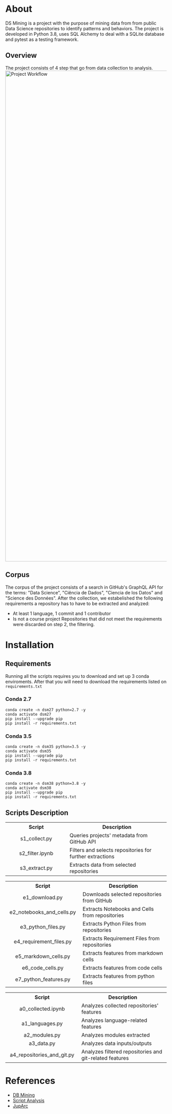 # About
DS Mining is a project with the purpose of mining data from from public Data Science repositories to identify patterns and behaviors. The project is developed in Python 3.8, uses SQL Alchemy to deal with a SQLite database and pytest as a testing framework.

## Overview
The project consists of 4 step that go from data collection to analysis.
<img width="1534" alt="Project Workflow" src="https://user-images.githubusercontent.com/50959073/229359623-53e50159-19c9-41eb-a9bc-9aad06c04745.png">

## Corpus
The corpus of the project consists of a search in GitHub's GraphQL API for the terms: "Data Science", "Ciência de Dados", "Ciencia de los Datos" and "Science des Données". After the collection, we estabelished the following requirements a repository has to have to be extracted and analyzed:
- At least 1 language, 1 commit and 1 contributor
- Is not a course project
Repositories that did not meet the requirements were discarded on step 2, the filtering.


# Installation
## Requirements
Running all the scripts requires you to download and set up 3 conda enviroments. 
After that you will need to download the requirements listed on ```requirements.txt```


### Conda 2.7
```
conda create -n dsm27 python=2.7 -y
conda activate dsm27
pip install --upgrade pip
pip install -r requirements.txt
```

### Conda 3.5
```
conda create -n dsm35 python=3.5 -y
conda activate dsm35
pip install --upgrade pip
pip install -r requirements.txt
```

### Conda 3.8
```
conda create -n dsm38 python=3.8 -y
conda activate dsm38
pip install --upgrade pip
pip install -r requirements.txt
```

## Scripts Description

<p align="center">
  <table>
    <tr>
      <th width="230px" style="text-align:center">Script</th>
      <th width="450px" style="text-align:center">Description</th>
    </tr>
    <tr>
      <td align="center">s1_collect.py</td>
      <td>Queries projects' metadata from GitHub API</td>
    </tr>
    <tr>
      <td align="center">s2_filter.ipynb</td>
      <td>Filters and selects repositories for further extractions</td>
    </tr>
    <tr>
      <td align="center">s3_extract.py</td>
      <td>Extracts data from selected repositories</td>
    </tr>
  </table>



  <table>
    <tr>
      <th width="230px" style="text-align:center">Script</th>
      <th width="450px" style="text-align:center">Description</th>
    </tr>
    <tr>
      <td align="center">e1_download.py</td>
      <td>Downloads selected repositories from GitHub</td>
    </tr>
    <tr>
      <td align="center">e2_notebooks_and_cells.py</td>
      <td>Extracts Notebooks and Cells from repositories</td>
    </tr>
    <tr>
      <td align="center">e3_python_files.py</td>
      <td>Extracts Python Files from repositories</td>
    </tr>
    <tr>
      <td align="center">e4_requirement_files.py</td>
      <td>Extracts Requirement Files from repositories</td>
    </tr>
    <tr>
      <td align="center">e5_markdown_cells.py</td>
      <td>Extracts features from markdown cells</td>
    </tr>
    <tr>
      <td align="center">e6_code_cells.py</td>
      <td>Extracts features from code cells</td>
    </tr>
    <tr>
      <td align="center">e7_python_features.py</td>
      <td>Extracts features from python files</td>
    </tr>
  </table>


  <table>
    <tr>
      <th width="230px" style="text-align:center">Script</th>
      <th width="450px" style="text-align:center">Description</th>
    </tr>
    <tr>
      <td align="center">a0_collected.ipynb</td>
      <td>Analyzes collected repositories' features</td>
    </tr>
    <tr>
      <td  align="center">a1_languages.py</td>
      <td>Analyzes language-related features</td>
    </tr>
    <tr>
      <td align="center">a2_modules.py</td>
      <td>Analyzes modules extracted</td>
    </tr>
    <tr>
      <td align="center">a3_data.py</td>
      <td>Analyzes data inputs/outputs</td>
    </tr>
    <tr>
      <td align="center">a4_repositories_and_git.py</td>
      <td>Analyzes filtered repositories and git-related features</td>
    </tr>
  </table>


# References
- [DB Mining](https://github.com/gems-uff/db-mining)
- [Script Analysis](https://github.com/dew-uff/script-analysis)
- [JupArc](https://github.com/gems-uff/jupyter-archaeology)

